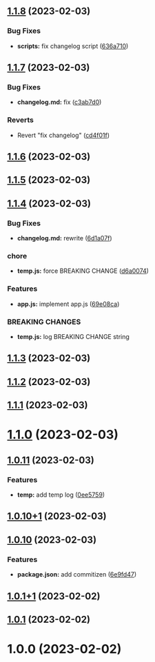 ## [1.1.8](https://github.com/aslambeq/custom-tag/compare/MAIN_1.1.7...MAIN_1.1.8) (2023-02-03)


### Bug Fixes

* **scripts:** fix changelog script ([636a710](https://github.com/aslambeq/custom-tag/commit/636a710cdac9bcfb8aceda2fba193769713a3899))



## [1.1.7](https://github.com/aslambeq/custom-tag/compare/MAIN_1.1.6...MAIN_1.1.7) (2023-02-03)


### Bug Fixes

* **changelog.md:** fix ([c3ab7d0](https://github.com/aslambeq/custom-tag/commit/c3ab7d0c561cb8b1e8d9007b5ffed908c0fb5ea2))


### Reverts

* Revert "fix changelog" ([cd4f01f](https://github.com/aslambeq/custom-tag/commit/cd4f01fb5abda10bae329070b867f86cceb6353b))



## [1.1.6](https://github.com/aslambeq/custom-tag/compare/MAIN_1.1.5...MAIN_1.1.6) (2023-02-03)



## [1.1.5](https://github.com/aslambeq/custom-tag/compare/MAIN_1.1.4...MAIN_1.1.5) (2023-02-03)



## [1.1.4](https://github.com/aslambeq/custom-tag/compare/MAIN_1.1.3...MAIN_1.1.4) (2023-02-03)


### Bug Fixes

* **changelog.md:** rewrite ([6d1a07f](https://github.com/aslambeq/custom-tag/commit/6d1a07f0fc386448d7d1c7f6e18d584c651177f7))


### chore

* **temp.js:** force BREAKING CHANGE ([d6a0074](https://github.com/aslambeq/custom-tag/commit/d6a0074acf180bc6940fdc4508e278ca5fedcfd1))


### Features

* **app.js:** implement app.js ([69e08ca](https://github.com/aslambeq/custom-tag/commit/69e08cafb3eb62d3672c7ebe883e3f356479a1bb))


### BREAKING CHANGES

* **temp.js:** log BREAKING CHANGE string



## [1.1.3](https://github.com/aslambeq/custom-tag/compare/MAIN_1.1.2...MAIN_1.1.3) (2023-02-03)



## [1.1.2](https://github.com/aslambeq/custom-tag/compare/MAIN_1.1.1...MAIN_1.1.2) (2023-02-03)



## [1.1.1](https://github.com/aslambeq/custom-tag/compare/MAIN_1.1.0...MAIN_1.1.1) (2023-02-03)



# [1.1.0](https://github.com/aslambeq/custom-tag/compare/MAIN_1.0.11...MAIN_1.1.0) (2023-02-03)



## [1.0.11](https://github.com/aslambeq/custom-tag/compare/MAIN_1.0.10+1...MAIN_1.0.11) (2023-02-03)


### Features

* **temp:** add temp log ([0ee5759](https://github.com/aslambeq/custom-tag/commit/0ee5759a5b3318733b0e48ffcfb05e81cff17a39))



## [1.0.10+1](https://github.com/aslambeq/custom-tag/compare/MAIN_1.0.10...MAIN_1.0.10+1) (2023-02-03)



## [1.0.10](https://github.com/aslambeq/custom-tag/compare/MAIN_1.0.1+1...MAIN_1.0.10) (2023-02-03)


### Features

* **package.json:** add commitizen ([6e9fd47](https://github.com/aslambeq/custom-tag/commit/6e9fd474bdd1c2117b30896149b8d89f6b6cbbc9))



## [1.0.1+1](https://github.com/aslambeq/custom-tag/compare/MAIN_1.0.1...MAIN_1.0.1+1) (2023-02-02)



## [1.0.1](https://github.com/aslambeq/custom-tag/compare/MAIN_1.0.0...MAIN_1.0.1) (2023-02-02)



# 1.0.0 (2023-02-02)
